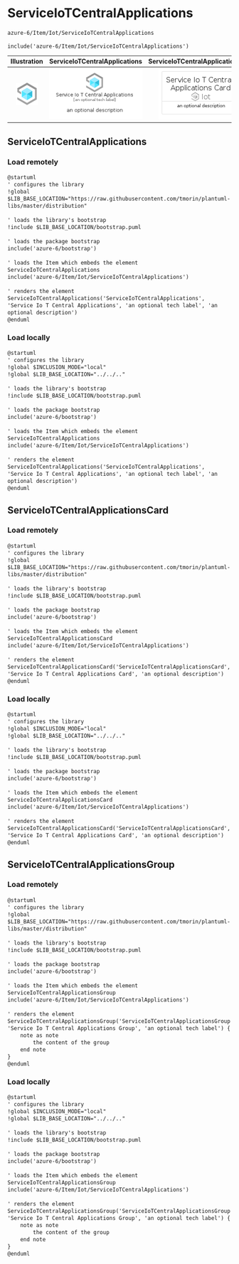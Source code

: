 # ServiceIoTCentralApplications


```text
azure-6/Item/Iot/ServiceIoTCentralApplications
```

```text
include('azure-6/Item/Iot/ServiceIoTCentralApplications')
```



| Illustration | ServiceIoTCentralApplications | ServiceIoTCentralApplicationsCard | ServiceIoTCentralApplicationsGroup |
| :---: | :---: | :---: | :---: |
| ![illustration for Illustration](../../../azure-6/Item/Iot/ServiceIoTCentralApplications.png) | ![illustration for ServiceIoTCentralApplications](../../../azure-6/Item/Iot/ServiceIoTCentralApplications.Local.png) | ![illustration for ServiceIoTCentralApplicationsCard](../../../azure-6/Item/Iot/ServiceIoTCentralApplicationsCard.Local.png) | ![illustration for ServiceIoTCentralApplicationsGroup](../../../azure-6/Item/Iot/ServiceIoTCentralApplicationsGroup.Local.png) |




## ServiceIoTCentralApplications

### Load remotely
```plantuml
@startuml
' configures the library
!global $LIB_BASE_LOCATION="https://raw.githubusercontent.com/tmorin/plantuml-libs/master/distribution"

' loads the library's bootstrap
!include $LIB_BASE_LOCATION/bootstrap.puml

' loads the package bootstrap
include('azure-6/bootstrap')

' loads the Item which embeds the element ServiceIoTCentralApplications
include('azure-6/Item/Iot/ServiceIoTCentralApplications')

' renders the element
ServiceIoTCentralApplications('ServiceIoTCentralApplications', 'Service Io T Central Applications', 'an optional tech label', 'an optional description')
@enduml
```

### Load locally
```plantuml
@startuml
' configures the library
!global $INCLUSION_MODE="local"
!global $LIB_BASE_LOCATION="../../.."

' loads the library's bootstrap
!include $LIB_BASE_LOCATION/bootstrap.puml

' loads the package bootstrap
include('azure-6/bootstrap')

' loads the Item which embeds the element ServiceIoTCentralApplications
include('azure-6/Item/Iot/ServiceIoTCentralApplications')

' renders the element
ServiceIoTCentralApplications('ServiceIoTCentralApplications', 'Service Io T Central Applications', 'an optional tech label', 'an optional description')
@enduml
```

## ServiceIoTCentralApplicationsCard

### Load remotely
```plantuml
@startuml
' configures the library
!global $LIB_BASE_LOCATION="https://raw.githubusercontent.com/tmorin/plantuml-libs/master/distribution"

' loads the library's bootstrap
!include $LIB_BASE_LOCATION/bootstrap.puml

' loads the package bootstrap
include('azure-6/bootstrap')

' loads the Item which embeds the element ServiceIoTCentralApplicationsCard
include('azure-6/Item/Iot/ServiceIoTCentralApplications')

' renders the element
ServiceIoTCentralApplicationsCard('ServiceIoTCentralApplicationsCard', 'Service Io T Central Applications Card', 'an optional description')
@enduml
```

### Load locally
```plantuml
@startuml
' configures the library
!global $INCLUSION_MODE="local"
!global $LIB_BASE_LOCATION="../../.."

' loads the library's bootstrap
!include $LIB_BASE_LOCATION/bootstrap.puml

' loads the package bootstrap
include('azure-6/bootstrap')

' loads the Item which embeds the element ServiceIoTCentralApplicationsCard
include('azure-6/Item/Iot/ServiceIoTCentralApplications')

' renders the element
ServiceIoTCentralApplicationsCard('ServiceIoTCentralApplicationsCard', 'Service Io T Central Applications Card', 'an optional description')
@enduml
```

## ServiceIoTCentralApplicationsGroup

### Load remotely
```plantuml
@startuml
' configures the library
!global $LIB_BASE_LOCATION="https://raw.githubusercontent.com/tmorin/plantuml-libs/master/distribution"

' loads the library's bootstrap
!include $LIB_BASE_LOCATION/bootstrap.puml

' loads the package bootstrap
include('azure-6/bootstrap')

' loads the Item which embeds the element ServiceIoTCentralApplicationsGroup
include('azure-6/Item/Iot/ServiceIoTCentralApplications')

' renders the element
ServiceIoTCentralApplicationsGroup('ServiceIoTCentralApplicationsGroup', 'Service Io T Central Applications Group', 'an optional tech label') {
    note as note
        the content of the group
    end note
}
@enduml
```

### Load locally
```plantuml
@startuml
' configures the library
!global $INCLUSION_MODE="local"
!global $LIB_BASE_LOCATION="../../.."

' loads the library's bootstrap
!include $LIB_BASE_LOCATION/bootstrap.puml

' loads the package bootstrap
include('azure-6/bootstrap')

' loads the Item which embeds the element ServiceIoTCentralApplicationsGroup
include('azure-6/Item/Iot/ServiceIoTCentralApplications')

' renders the element
ServiceIoTCentralApplicationsGroup('ServiceIoTCentralApplicationsGroup', 'Service Io T Central Applications Group', 'an optional tech label') {
    note as note
        the content of the group
    end note
}
@enduml
```

